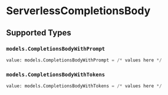 # ServerlessCompletionsBody


## Supported Types

### `models.CompletionsBodyWithPrompt`

```python
value: models.CompletionsBodyWithPrompt = /* values here */
```

### `models.CompletionsBodyWithTokens`

```python
value: models.CompletionsBodyWithTokens = /* values here */
```

